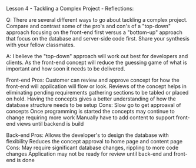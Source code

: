 Lesson 4 - Tackling a Complex Project - Reflections:

Q: There are several different ways to go about tackling a complex project. 
Compare and contrast some of the pro's and con's of a "top-down" approach
focusing on the front-end first versus a "bottom-up" approach that focus
on the database and server-side code first. Share your synthesis with
your fellow classmates.

A: I believe the "top-down" approach will work out best for developers and clients.
As the front-end concept will reduce the guessing game of what is important and how soon it needs to be delivered.

Front-end
    Pros:
        Customer can review and approve concept for how the front-end will application will flow or look.
        Reviews of the concept helps in eliminating pending requirements gathering sections to be tabled or placed on hold.
        Having the concepts gives a better understanding of how the database structure needs to be setup
    Cons:
        Slow go to get approaval of concepts
        Once programming is started the concepts may continue to change requiring more work
        Manually have to add content to support front-end views until backend is build
                
Back-end
    Pros:
        Allows the developer's to design the database with flexibility
        Reduces the concept approval to home page and content page
    Cons:
        May require significant database changes, rippling to more code changes
        Application may not be ready for review until back-end and front-end is done
         
        
    